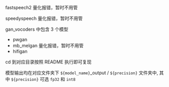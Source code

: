 fastspeech2 量化报错，暂时不用管

speedyspeech 量化报错，暂时不用管

gan_vocoders 中包含 3 个模型
- pwgan
- mb_melgan 量化报错，暂时不用管
- hifigan

cd 到对应目录按照 README 执行即可复现

模型输出均在对应文件夹下 `${model_name}`_output / `${precision}` 文件夹中, 其中 `${precision}` 可选 `fp32` 和 `int8`